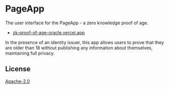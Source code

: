 # PageApp

The user interface for the PageApp - a zero knowledge proof of age.

- [zk-proof-of-age-oracle.vercel.app](https://zk-proof-of-age-issuer.vercel.app/)

In the presence of an identity issuer, this app allows users to prove that they are older than 18 without publishing any information about themselves, maintaining full privacy.

## License

[Apache-2.0](LICENSE)
